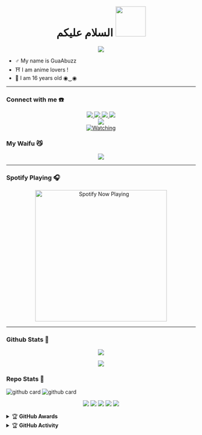 <h1 align="center">السلام عليكم <img src="https://user-images.githubusercontent.com/1303154/88677602-1635ba80-d120-11ea-84d8-d263ba5fc3c0.gif" width="80px" alt=""><br></h1>
<p align="center">
  <img src="https://telegra.ph/file/3484ab3be151a947f591a.gif" />
</p>

<p align="center">

- ♂️ My name is GuaAbuzz
- ⛩️ I am anime lovers !
- 🤠 I am 16 years old ◉‿◉
</p>

------
### Connect with me ☎️
<p align="center">
  <a href="https://instagram.com/guaabuzz"><img src="https://img.shields.io/badge/Instagram-E4405F?style=for-the-badge&logo=instagram&logoColor=white"/> 
  <a href="https://wa.me/6289636827082?text=Hi%20GuaAbuzz"><img src="https://img.shields.io/badge/WhatsApp-25D366?style=for-the-badge&logo=whatsapp&logoColor=white" />
  <a href="https://www.facebook.com/rajif.armansyah.9"><img src="https://img.shields.io/badge/Facebook-%234267B2.svg?&style=for-the-badge&logo=facebook&logoColor=white" />
  <a href="https://t.me/GuaAbuzz"><img src="https://img.shields.io/badge/Telegram-%230088cc.svg?&style=for-the-badge&logo=telegram&logoColor=white" /> <br>
  <a href="tiktok.com/@guaabuzz"><img src="https://img.shields.io/badge/Tiktok-GuaAbuzz-010101?style=for-the-badge&logo=tiktok&logoColor=white&link=tiktok.com/@guaabuzz" /><br>
  <a name=GuaAbuzz&label=VIEWS&style=flat-square&color=orange" />
  <a href="https://komarev.com/ghpvc/?username=Abuzzpoet&color=blue&style=flat-square&label=Profile+Views"><img title="Watching" src="https://komarev.com/ghpvc/?username=Abuzzpoet&color=green&style=flat-square&label=Profile+View"></a>
</p>

### My Waifu 😼
<p align="center">
  <img src="https://i.ibb.co/bvCb4Pr/Akame.jpg" />
</p>

------

### Spotify Playing 🎧

<p align="center">
  <a href="https://open.spotify.com/playlist/4wZjT9OeJ1rTVrbZUdipJ1?si=F6rFDlGfTnuziA4npj3V6g&utm_source=copy-link" target="_blank"><img src="https://now-playing-on-spotify.vercel.app/api/spotify" alt="Spotify Now Playing" width="350"/></a>
</p>

------

### Github Stats 🚀

<p align="center"><a href="https://github.com/Abuzzpoet"><img src="https://github-readme-stats.vercel.app/api?username=Abuzzpoet&show_icons=true&theme=radical"></a></p>
<p align="center"><a href="https://github.com/Abuzzpoet"><img src="https://github-readme-stats.vercel.app/api/top-langs/?username=Abuzzpoet&theme=radical&layout=compact"></a></p> 

### Repo Stats 🔭
![github card](https://github-readme-stats.vercel.app/api/pin/?username=Abuzzpoet&repo=database&theme=dark)
![github card](https://github-readme-stats.vercel.app/api/pin/?username=Abuzzpoet&repo=AkameV2.0&theme=nightowl)


<p align="center">
    <img src="https://img.shields.io/badge/OS-Linux-blue?&logo=Linux" />
    <img src="https://img.shields.io/badge/OS-Windows-blue?&logo=Windows" />
    <img src="https://img.shields.io/badge/IDE-Xcode-blue?&logo=xcode" />
    <img src="https://img.shields.io/badge/Text%20Editor-Visual%20Studio%20Code-blue?&logo=visual%20studio%20code&logoColor=blue" />
    <img src="https://img.shields.io/badge/Sublime%20Text-gray?&logo=Sublime-Text" />
</p>
<details>
    <summary>&#127942 <b>GitHub Awards</b></summary><br/>

![Github Trophy](https://github-profile-trophy.vercel.app/?username=Abuzzpoet)

</details>

<details>
    <summary>&#127942 <b>GitHub Activity</b></summary><br/>

![Metrics](https://metrics.lecoq.io/Abuzzpoet)

</details> 
